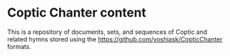 # Coptic Chanter content
This is a repository of documents, sets, and sequences of Coptic and related hymns stored using the https://github.com/yoshiask/CopticChanter formats.